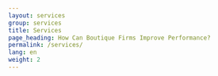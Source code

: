 ```yaml
---
layout: services
group: services
title: Services
page_heading: How Can Boutique Firms Improve Performance?
permalink: /services/
lang: en
weight: 2
---
```


